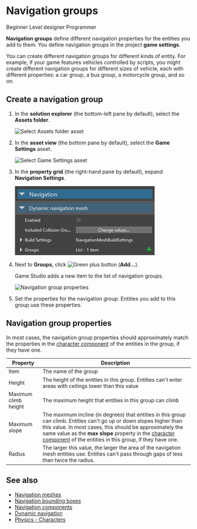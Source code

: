 # Navigation groups

<span class="label label-doc-level">Beginner</span>
<span class="label label-doc-audience">Level designer</span>
<span class="label label-doc-audience">Programmer</span>

**Navigation groups** define different navigation properties for the entities you add to them. You define navigation groups in the project **game settings**.

You can create different navigation groups for different kinds of entity. For example, if your game features vehicles controlled by scripts, you might create different navigation groups for different sizes of vehicle, each with different properties: a car group, a bus group, a motorcycle group, and so on.

## Create a navigation group

1. In the **solution explorer** (the bottom-left pane by default), select the **Assets folder**.

    ![Select Assets folder asset](media/select-asset-folder.png)

2. In the **asset view** (the bottom pane by default), select the **Game Settings** asset.

    ![Select Game Settings asset](media/select-game-settings-asset.png)

3. In the **property grid** (the right-hand pane by default), expand **Navigation Settings**.

   ![Game settings](media/navigation-settings.png)

4. Next to **Groups**, click ![Green plus button](~/manual/game-studio/media/green-plus-icon.png) (**Add...**).

    Game Studio adds a new item to the list of navigation groups.

    ![Navigation group properties](media/navigation-group-properties.png)

5. Set the properties for the navigation group. Entities you add to this group use these properties.

## Navigation group properties

In most cases, the navigation group properties should approximately match the properties in the [character component](../physics/characters.md) of the entities in the group, if they have one.

| Property             | Description
|----------------------|------------
| Item                 | The name of the group
| Height               | The height of the entities in this group. Entities can't enter areas with ceilings lower than this value
| Maximum climb height | The maximum height that entities in this group can climb
| Maximum slope        | The maximum incline (in degrees) that entities in this group can climb. Entities can't go up or down slopes higher than this value. In most cases, this should be approximately the same value as the **max slope** property in the [character component](../physics/characters.md) of the entities in this group, if they have one.
| Radius               | The larger this value, the larger the area of the navigation mesh entities use. Entities can't pass through gaps of less than twice the radius.

## See also

* [Navigation meshes](navigation-meshes.md)
* [Navigation bounding boxes](navigation-bounding-boxes.md)
* [Navigation components](navigation-components.md)
* [Dynamic navigation](dynamic-navigation.md)
* [Physics - Characters](../physics/characters.md)